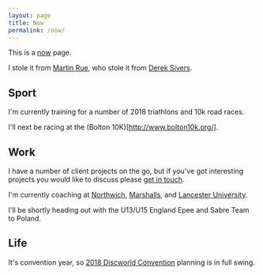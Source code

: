 ```yaml
---
layout: page
title: Now
permalink: /now/
---
```


This is a [now](https://nownownow.com/about) page.

I stole it from [Martin Rue](https://martinrue.com/now/), who stole it from [Derek Sivers](https://sivers.org/).

## Sport

I'm currently training for a number of 2018 triathlons and 10k road races.

I'll next be racing at the (Bolton 10K)[http://www.bolton10k.org/].

## Work

I have a number of client projects on the go, but if you've got interesting projects you would like to discuss please [get in touch](http://www.orangetentacle.co.uk/).

I'm currently coaching at [Northwich](http://www.northwichfencing.co.uk/), [Marshalls](http://www.marshallfencing.co.uk/), and [Lancester University](https://lancastersu.co.uk/groups/fencing-6a8f).

I'll be shortly heading out with the U13/U15 England Epee and Sabre Team to Poland.

## Life

It's convention year, so [2018 Discworld Convention](https://2018.dwcon.org/) planning is in full swing.
